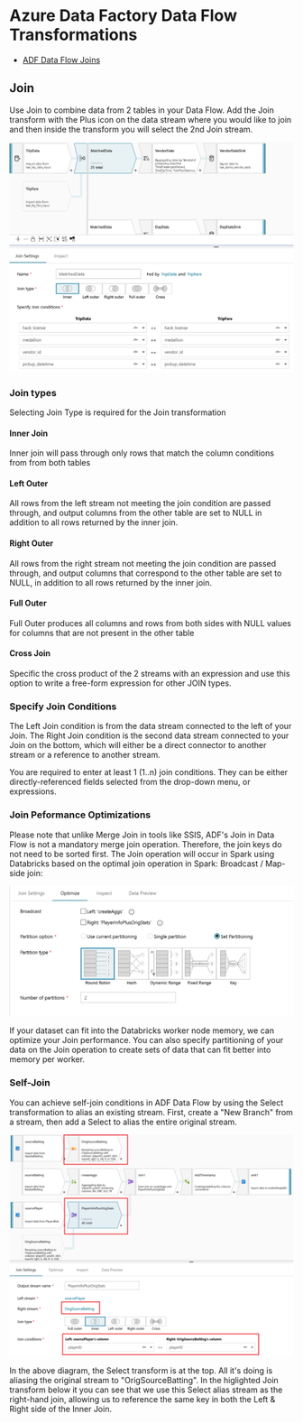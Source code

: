# Azure Data Factory Data Flow Transformations

* [ADF Data Flow Joins](https://www.youtube.com/watch?v=zukwayEXRtg)

## Join

Use Join to combine data from 2 tables in your Data Flow. Add the Join transform with the Plus icon on the data stream where you would like to join and then inside the transform you will select the 2nd Join stream.

![Join Transformation](../images/join.png "Join")

### Join types

Selecting Join Type is required for the Join transformation

#### Inner Join

Inner join will pass through only rows that match the column conditions from from both tables

#### Left Outer

All rows from the left stream not meeting the join condition are passed through, and output columns from the other table are set to NULL in addition to all rows returned by the inner join.

#### Right Outer

All rows from the right stream not meeting the join condition are passed through, and output columns that correspond to the other table are set to NULL, in addition to all rows returned by the inner join.

#### Full Outer

Full Outer produces all columns and rows from both sides with NULL values for columns that are not present in the other table

#### Cross Join

Specific the cross product of the 2 streams with an expression and use this option to write a free-form expression for other JOIN types.

### Specify Join Conditions

The Left Join condition is from the data stream connected to the left of your Join. The Right Join condition is the second data stream connected to your Join on the bottom, which will either be a direct connector to another stream or a reference to another stream.

You are required to enter at least 1 (1..n) join conditions. They can be either directly-referenced fields selected from the drop-down menu, or expressions.

### Join Peformance Optimizations

Please note that unlike Merge Join in tools like SSIS, ADF's Join in Data Flow is not a mandatory merge join operation. Therefore, the join keys do not need to be sorted first. The Join operation will occur in Spark using Databricks based on the optimal join operation in Spark: Broadcast / Map-side join:

![Join Transformation optimize](../images/joinoptimize.png "Join Optimization")

If your dataset can fit into the Databricks worker node memory, we can optimize your Join performance. You can also specify partitioning of your data on the Join operation to create sets of data that can fit better into memory per worker.

### Self-Join

You can achieve self-join conditions in ADF Data Flow by using the Select transformation to alias an existing stream. First, create a "New Branch" from a stream, then add a Select to alias the entire original stream.

![Self-join](../images/selfjoin.png "Self-join")

In the above diagram, the Select transform is at the top. All it's doing is aliasing the original stream to "OrigSourceBatting". In the higlighted Join transform below it you can see that we use this Select alias stream as the right-hand join, allowing us to reference the same key in both the Left & Right side of the Inner Join.
